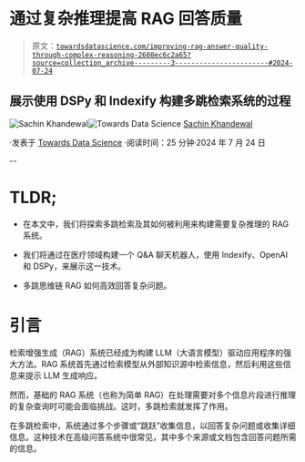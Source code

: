 # 通过复杂推理提高 RAG 回答质量

> 原文：[`towardsdatascience.com/improving-rag-answer-quality-through-complex-reasoning-2608ec6c2a65?source=collection_archive---------3-----------------------#2024-07-24`](https://towardsdatascience.com/improving-rag-answer-quality-through-complex-reasoning-2608ec6c2a65?source=collection_archive---------3-----------------------#2024-07-24)

## 展示使用 DSPy 和 Indexify 构建多跳检索系统的过程

[](https://sachinkhandewal.medium.com/?source=post_page---byline--2608ec6c2a65--------------------------------)![Sachin Khandewal](https://sachinkhandewal.medium.com/?source=post_page---byline--2608ec6c2a65--------------------------------)[](https://towardsdatascience.com/?source=post_page---byline--2608ec6c2a65--------------------------------)![Towards Data Science](https://towardsdatascience.com/?source=post_page---byline--2608ec6c2a65--------------------------------) [Sachin Khandewal](https://sachinkhandewal.medium.com/?source=post_page---byline--2608ec6c2a65--------------------------------)

·发表于 [Towards Data Science](https://towardsdatascience.com/?source=post_page---byline--2608ec6c2a65--------------------------------) ·阅读时间：25 分钟·2024 年 7 月 24 日

--

# TLDR;

+   在本文中，我们将探索多跳检索及其如何被利用来构建需要复杂推理的 RAG 系统。

+   我们将通过在医疗领域构建一个 Q&A 聊天机器人，使用 Indexify、OpenAI 和 DSPy，来展示这一技术。

+   多跳思维链 RAG 如何高效回答复杂问题。

# 引言

检索增强生成（RAG）系统已经成为构建 LLM（大语言模型）驱动应用程序的强大方法。RAG 系统首先通过检索模型从外部知识源中检索信息，然后利用这些信息来提示 LLM 生成响应。

然而，基础的 RAG 系统（也称为简单 RAG）在处理需要对多个信息片段进行推理的复杂查询时可能会面临挑战。这时，多跳检索就发挥了作用。

在多跳检索中，系统通过多个步骤或“跳跃”收集信息，以回答复杂问题或收集详细信息。这种技术在高级问答系统中很常见，其中多个来源或文档包含回答问题所需的信息。
